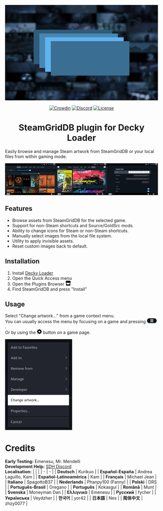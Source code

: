 <div align="center">
<img src="thumb.png">

[![Crowdin](https://badges.crowdin.net/decky-steamgriddb/localized.svg)](https://crowdin.com/project/decky-steamgriddb) [![Discord](https://img.shields.io/discord/488621078302949377?color=5865F2\&label=discord)](https://discord.gg/bnSVJrz) [![License](https://img.shields.io/badge/license-GPL--3.0--or--later-informational)](LICENSE)
</div>

<h1 align="center">SteamGridDB plugin for Decky Loader</h1>

Easily browse and manage Steam artwork from SteamGridDB or your local files from within gaming mode.

<img src="docs/capsule.png" width="33.33%"><img src="docs/manage.png" width="33.33%"><img src="docs/filters.png" width="33.33%">

## Features
- Browse assets from SteamGridDB for the selected game.
- Support for non-Steam shortcuts and Source/GoldSrc mods.
- Ability to change icons for Steam or non-Steam shortcuts.
- Manually select images from the local file system.
- Utility to apply invisible assets.
- Reset custom images back to default.

## Installation
1. Install [Decky Loader](https://deckbrew.xyz/en/user-guide/install)
2. Open the Quick Access menu
3. Open the Plugins Browser <picture>
    <source media="(prefers-color-scheme: dark)" srcset="docs/store-light.svg">
    <source media="(prefers-color-scheme: light)" srcset="docs/store-dark.svg">
    <img height="16px" alt="Store" src="docs/store-dark.svg">
    </picture>
4. Find SteamGridDB and press "Install"

## Usage
Select "Change artwork..." from a game context menu.  
You can usually access the menu by focusing on a game and pressing <picture>
  <source media="(prefers-color-scheme: dark)" srcset="docs/start-light.svg">
  <source media="(prefers-color-scheme: light)" srcset="docs/start-dark.svg">
  <img height="16px" alt="Start" src="docs/start-dark.svg">
</picture>.  
Or by using the <picture>
  <source media="(prefers-color-scheme: dark)" srcset="docs/menucog-light.svg">
  <source media="(prefers-color-scheme: light)" srcset="docs/menucog-dark.svg">
  <img height="16px" alt="Cog" src="docs/menucog-dark.svg">
</picture> button on a game page.

<img src="docs/gamecontextmenu.png" height="300px">  

# Credits
**Early Testing:** Emenesu, Mr. Mendelli  
**Development Help:** [SDH Discord](https://discord.gg/ZU74G2NJzk)  
**Localisation:**
| | |
| - | - |
| **Deutsch** | Kurikuo |
| **Español-España** | Andrea Laguillo, Kam |
| **Español-Latinoamérica** | Kam |
| **Français** | Michael Jean |
| **Italiano** | SpagottoB37 |
| **Nederlands** | Phanpy100 (Fanny) |
| **Polski** | DRS |
| **Português-Brasil** | Oregano |
| **Português** | Kokasgui |
| **Română** | Munt |
| **Svenska** | Moneyman Dan |
| **Ελληνικά** | Emenesu |
| **Русский** | fycher |
| **Українська** | Veydzher |
| **한국어** | yor42 |
| **日本語** | Nes |
| **简体中文** | zhzy0077 |
